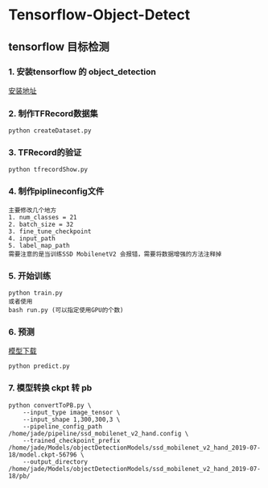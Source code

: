 # Tensorflow-Object-Detect
## tensorflow 目标检测
### 1. 安装tensorflow 的 object_detection
[安装地址](https://github.com/tensorflow/models) 
### 2. 制作TFRecord数据集
```
python createDataset.py
```
### 3. TFRecord的验证
```
python tfrecordShow.py
```
### 4. 制作piplineconfig文件
```
主要修改几个地方
1. num_classes = 21
2. batch_size = 32
3. fine_tune_checkpoint 
4. input_path
5. label_map_path
需要注意的是当训练SSD MobilenetV2 会报错，需要将数据增强的方法注释掉
```
### 5. 开始训练
```
python train.py
或者使用
bash run.py (可以指定使用GPU的个数)
```
### 6. 预测
[模型下载](http://192.168.1.200)
```
python predict.py

```

### 7. 模型转换 ckpt 转 pb
```
python convertToPB.py \
    --input_type image_tensor \
    --input_shape 1,300,300,3 \
    --pipeline_config_path /home/jade/pipeline/ssd_mobilenet_v2_hand.config \
    --trained_checkpoint_prefix /home/jade/Models/objectDetectionModels/ssd_mobilenet_v2_hand_2019-07-18/model.ckpt-56796 \
    --output_directory /home/jade/Models/objectDetectionModels/ssd_mobilenet_v2_hand_2019-07-18/pb/
```

